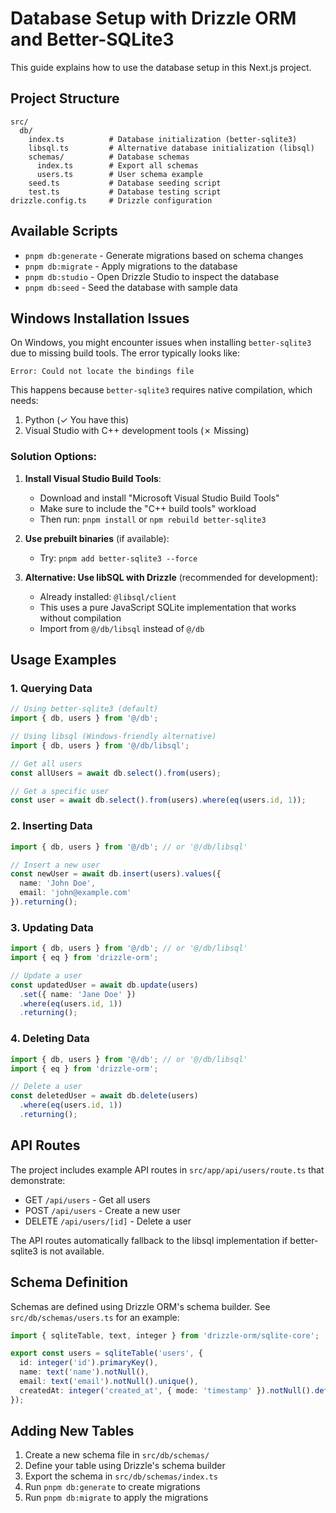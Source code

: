 # Database Setup with Drizzle ORM and Better-SQLite3

This guide explains how to use the database setup in this Next.js project.

## Project Structure

```
src/
  db/
    index.ts          # Database initialization (better-sqlite3)
    libsql.ts         # Alternative database initialization (libsql)
    schemas/          # Database schemas
      index.ts        # Export all schemas
      users.ts        # User schema example
    seed.ts           # Database seeding script
    test.ts           # Database testing script
drizzle.config.ts     # Drizzle configuration
```

## Available Scripts

- `pnpm db:generate` - Generate migrations based on schema changes
- `pnpm db:migrate` - Apply migrations to the database
- `pnpm db:studio` - Open Drizzle Studio to inspect the database
- `pnpm db:seed` - Seed the database with sample data

## Windows Installation Issues

On Windows, you might encounter issues when installing `better-sqlite3` due to missing build tools. The error typically looks like:

```
Error: Could not locate the bindings file
```

This happens because `better-sqlite3` requires native compilation, which needs:
1. Python (✓ You have this)
2. Visual Studio with C++ development tools (✗ Missing)

### Solution Options:

1. **Install Visual Studio Build Tools**:
   - Download and install "Microsoft Visual Studio Build Tools"
   - Make sure to include the "C++ build tools" workload
   - Then run: `pnpm install` or `npm rebuild better-sqlite3`

2. **Use prebuilt binaries** (if available):
   - Try: `pnpm add better-sqlite3 --force`

3. **Alternative: Use libSQL with Drizzle** (recommended for development):
   - Already installed: `@libsql/client`
   - This uses a pure JavaScript SQLite implementation that works without compilation
   - Import from `@/db/libsql` instead of `@/db`

## Usage Examples

### 1. Querying Data

```typescript
// Using better-sqlite3 (default)
import { db, users } from '@/db';

// Using libsql (Windows-friendly alternative)
import { db, users } from '@/db/libsql';

// Get all users
const allUsers = await db.select().from(users);

// Get a specific user
const user = await db.select().from(users).where(eq(users.id, 1));
```

### 2. Inserting Data

```typescript
import { db, users } from '@/db'; // or '@/db/libsql'

// Insert a new user
const newUser = await db.insert(users).values({
  name: 'John Doe',
  email: 'john@example.com'
}).returning();
```

### 3. Updating Data

```typescript
import { db, users } from '@/db'; // or '@/db/libsql'
import { eq } from 'drizzle-orm';

// Update a user
const updatedUser = await db.update(users)
  .set({ name: 'Jane Doe' })
  .where(eq(users.id, 1))
  .returning();
```

### 4. Deleting Data

```typescript
import { db, users } from '@/db'; // or '@/db/libsql'
import { eq } from 'drizzle-orm';

// Delete a user
const deletedUser = await db.delete(users)
  .where(eq(users.id, 1))
  .returning();
```

## API Routes

The project includes example API routes in `src/app/api/users/route.ts` that demonstrate:

- GET `/api/users` - Get all users
- POST `/api/users` - Create a new user
- DELETE `/api/users/[id]` - Delete a user

The API routes automatically fallback to the libsql implementation if better-sqlite3 is not available.

## Schema Definition

Schemas are defined using Drizzle ORM's schema builder. See `src/db/schemas/users.ts` for an example:

```typescript
import { sqliteTable, text, integer } from 'drizzle-orm/sqlite-core';

export const users = sqliteTable('users', {
  id: integer('id').primaryKey(),
  name: text('name').notNull(),
  email: text('email').notNull().unique(),
  createdAt: integer('created_at', { mode: 'timestamp' }).notNull().default(new Date()),
});
```

## Adding New Tables

1. Create a new schema file in `src/db/schemas/`
2. Define your table using Drizzle's schema builder
3. Export the schema in `src/db/schemas/index.ts`
4. Run `pnpm db:generate` to create migrations
5. Run `pnpm db:migrate` to apply the migrations